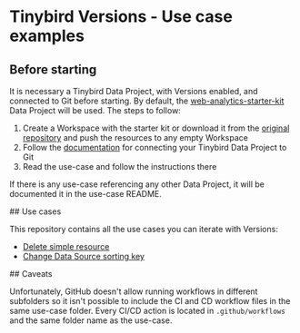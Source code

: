 # Tinybird Versions - Use case examples

## Before starting

It is necessary a Tinybird Data Project, with Versions enabled, and connected to Git before starting. By default, the [web-analytics-starter-kit](https://github.com/tinybirdco/web-analytics-starter-kit) Data Project will be used. The steps to follow:

1. Create a Workspace with the starter kit or download it from the [original repository](https://github.com/tinybirdco/web-analytics-starter-kit/tree/main/tinybird) and push the resources to any empty Workspace
2. Follow the [documentation](https://www.tinybird.co/docs/guides/working-with-git.html) for connecting your Tinybird Data Project to Git
3. Read the use-case and follow the instructions there

If there is any use-case referencing any other Data Project, it will be documented it in the use-case README.


## Use cases

This repository contains all the use cases you can iterate with Versions:

- [Delete simple resource](delete_simple_resource)
- [Change Data Source sorting key](change_sorting_key)

## Caveats

Unfortunately, GitHub doesn't allow running workflows in different subfolders so it isn't possible to include the CI and CD workflow files in the same use-case folder. Every CI/CD action is located in `.github/workflows` and the same folder name as the use-case.